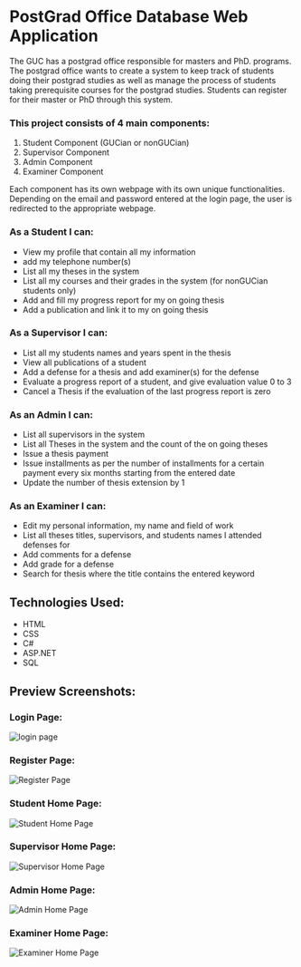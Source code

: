 
# PostGrad Office Database Web Application

The GUC has a postgrad office responsible for masters and PhD. programs. The postgrad office wants to create a system to keep track of students doing their postgrad studies as well as manage the process of students taking prerequisite courses for the postgrad studies. Students can register for their master or PhD through this system.

### This project consists of 4 main components:
1. Student Component (GUCian or nonGUCian)
2. Supervisor Component
3. Admin Component
4. Examiner Component

Each component has its own webpage with its own unique functionalities. Depending on the email and password entered at the login page, the user is redirected to the appropriate webpage.

### As a Student I can:
- View my profile that contain all my information
- add my telephone number(s)
- List all my theses in the system
- List all my courses and their grades in the system (for nonGUCian students only)
- Add and fill my progress report for my on going thesis
- Add a publication and link it to my on going thesis

### As a Supervisor I can:
- List all my students names and years spent in the thesis
- View all publications of a student
- Add a defense for a thesis and add examiner(s) for the defense
- Evaluate a progress report of a student, and give evaluation value 0 to 3
- Cancel a Thesis if the evaluation of the last progress report is zero

### As an Admin I can:
- List all supervisors in the system
- List all Theses in the system and the count of the on going theses
- Issue a thesis payment
- Issue installments as per the number of installments for a certain payment every six months starting from the entered date
- Update the number of thesis extension by 1

### As an Examiner I can:
- Edit my personal information, my name and field of work
- List all theses titles, supervisors, and students names I attended defenses for
- Add comments for a defense
- Add grade for a defense
- Search for thesis where the title contains the entered keyword

## Technologies Used:
- HTML
- CSS
- C#
- ASP.NET
- SQL

## Preview Screenshots:
### Login Page:
![login page](https://user-images.githubusercontent.com/61099815/156929815-84088500-587b-413b-9b31-bd898b2e9a60.png)

### Register Page:
![Register Page](https://user-images.githubusercontent.com/61099815/156929856-75074e1c-67e8-4ec5-8ad1-fc783f7934cf.png)

### Student Home Page:
![Student Home Page](https://user-images.githubusercontent.com/61099815/156929888-78f3e44a-6192-49f6-97f3-c69971508029.png)

### Supervisor Home Page:
![Supervisor Home Page](https://user-images.githubusercontent.com/61099815/156929905-7623ef23-b34f-4603-8521-92133da39aee.png)

### Admin Home Page:
![Admin Home Page](https://user-images.githubusercontent.com/61099815/156929930-b608c74f-d04a-4b16-b51e-72aa8c15b6bd.png)

### Examiner Home Page:
![Examiner Home Page](https://user-images.githubusercontent.com/61099815/156929934-3cebb4b0-8510-432a-9a97-f6f21dd2ca8d.png)
